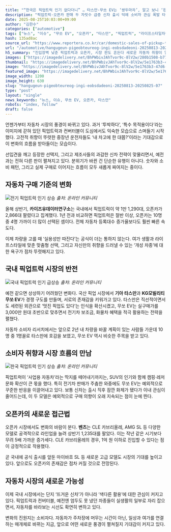 ```yaml
---
title: "“한국은 픽업트럭 인기 없다더니” … 타스만·무쏘 EV는 ‘쌍두마차’, 알고 보니 ‘판매 급증 이유’"
description: "픽업트럭·오픈카 판매 두 자릿수 급증 신차 출시 덕에 소비자 관심 폭발 타스만·무쏘 EV, 전성기 이끄는 쌍두마차 ..."
date: 2025-08-25T10:03:00+09:00
author: "김한수"
categories: ["automotive"]
tags: ["뉴스", "이슈", "무쏘 EV", "오픈카", "타스만", "픽업트럭", "라이프스타일차량혁명", "신중년차량투자트렌드"]
hash: 135ad8ac
source_url: "https://www.reportera.co.kr/car/domestic-sales-of-pickup-trucks/"
url: "/automotive/hangugeun-pigeobteureog-ingi-eobsdadeoni-20250813-20250825-07/"
h5_summary: "진입장벽 낮춘 픽업트럭과 오픈카, 시장 판도 흔든다 새로운 자동차 취향이 일상으로 스며드는 중"
images: ["https://imagedelivery.net/BhPWbivJAhTvor9c-8lV2w/280b1508-b77e-4415-5e94-bd7132ccb000/public", "https://imagedelivery.net/BhPWbivJAhTvor9c-8lV2w/5e1763b3-47d6-4a0b-ee7c-8de5d49b8e00/public", "https://imagedelivery.net/BhPWbivJAhTvor9c-8lV2w/325d0597-8bfc-47ce-5d16-9bac271c3800/public", "https://imagedelivery.net/BhPWbivJAhTvor9c-8lV2w/9f787df6-3a3d-4c71-1a1d-b04f2cacf000/public"]
thumbnail: "https://imagedelivery.net/BhPWbivJAhTvor9c-8lV2w/5e1763b3-47d6-4a0b-ee7c-8de5d49b8e00/public"
image: "https://imagedelivery.net/BhPWbivJAhTvor9c-8lV2w/5e1763b3-47d6-4a0b-ee7c-8de5d49b8e00/public"
featured_image: "https://imagedelivery.net/BhPWbivJAhTvor9c-8lV2w/5e1763b3-47d6-4a0b-ee7c-8de5d49b8e00/public"
image_width: 1200
image_height: 630
slug: "hangugeun-pigeobteureog-ingi-eobsdadeoni-20250813-20250825-07"
type: "post"
layout: "single"
news_keywords: "뉴스, 이슈, 무쏘 EV, 오픈카, 타스만"
robots: "index, follow"
draft: false
---
```


언젠가부터 자동차 시장의 풍경이 바뀌고 있다. 과거 ‘투박하다’, ‘특수 목적용이다’라는 이미지에 갇혀 있던 픽업트럭과 컨버터블이 도심에서도 익숙한 모습으로 스며들기 시작했다. 고전적 취향이 뚜렷한 중장년 운전자들도 ‘내 차고에 한 대쯤?’이라는 기대감으로 이 변화의 흐름을 받아들이는 모습이다.

선입견을 깨고 등장한 선택지, 그리고 제조사들의 과감한 신차 전략이 맞물리면서, 예전과는 전혀 다른 판이 펼쳐지고 있다. 분위기가 바뀐 건 단순한 유행이 아니다. 숫자와 소비 패턴, 그리고 실제 구매로 이어지는 흐름이 모두 새롭게 짜여지는 중이다.

## 자동차 구매 기준의 변화

![전기 픽업트럭 인기 상승](https://imagedelivery.net/BhPWbivJAhTvor9c-8lV2w/9f787df6-3a3d-4c71-1a1d-b04f2cacf000/public)
*출처: 온라인 커뮤니티*


올해 상반기, **카이즈유데이터연구소**는 국내에서 픽업트럭이 약 1만 1,290대, 오픈카가 2,866대 팔렸다고 집계했다. 1년 전과 비교하면 픽업트럭은 절반 이상, 오픈카는 10명 중 4명 가까이 더 많이 선택된 셈이다. 전체 자동차 등록대수 증가율보다도 훨씬 빠른 속도다.

이제 차량을 고를 때 ‘실용성만 따진다’는 공식이 더는 통하지 않는다. 여가 생활과 라이프스타일에 맞춘 맞춤형 선택, 그리고 자신만의 취향을 드러낼 수 있는 ‘개성 차종’에 대한 욕구가 점차 뚜렷해지고 있다.

## 국내 픽업트럭 시장의 반전

![국내 픽업트럭 인기 급상승](https://imagedelivery.net/BhPWbivJAhTvor9c-8lV2w/325d0597-8bfc-47ce-5d16-9bac271c3800/public)
*출처: 온라인 커뮤니티*


예전 같으면 상상하기 어려웠던 변화다. 국산 픽업 시장에서 **기아 타스만**과 **KG모빌리티 무쏘 EV**가 경쟁 구도를 만들며, 서로의 존재감을 키워가고 있다. 타스만은 직선적이면서도 세련된 외관으로 ‘멋진 픽업도 있다’는 인식을 확산시켰고, 무쏘 EV는 실구매가를 3,000만 원대 초반으로 맞추면서 전기차 보조금, 화물차 혜택을 적극 활용하는 전략을 펼쳤다.

자동차 소비자 리서치에서는 앞으로 2년 내 차량을 바꿀 계획이 있는 사람들 가운데 10명 중 1명꼴로 타스만에 호감을 보였고, 무쏘 EV 역시 비슷한 주목을 받고 있다.

## 소비자 취향과 시장 흐름의 만남

![한국 픽업트럭 인기 상승](https://imagedelivery.net/BhPWbivJAhTvor9c-8lV2w/280b1508-b77e-4415-5e94-bd7132ccb000/public)
*출처: 온라인 커뮤니티*


픽업트럭이 ‘사업용 자동차’라는 딱지를 떼어내기까지는, SUV의 인기와 함께 캠핑·레저 문화 확산이 큰 몫을 했다. 특히 전기차 판매가 주춤한 와중에도 무쏘 EV는 예외적으로 꾸준한 반응을 이끌어내고 있다. 보통 신차는 출시 직후 잠깐 화제가 됐다가 이내 관심이 줄어드는데, 이 두 모델은 예외적으로 구매 의향이 오래 지속되는 점이 눈에 띈다.

## 오픈카의 새로운 접근법

오픈카 시장에서도 변화의 바람이 분다. **벤츠**는 CLE 카브리올레, AMG SL 등 다양한 모델로 공격적으로 라인업을 늘려 상반기 1,235대를 팔았다. 이는 작년 같은 시기보다 무려 5배 가까운 증가세다. CLE 카브리올레의 경우, 1억 원 이하로 진입할 수 있다는 점이 긍정적으로 작용했다.

곧 국내에 공식 출시를 앞둔 마이바흐 SL 등 새로운 고급 모델도 시장의 기대를 높이고 있다. 앞으로도 오픈카의 존재감은 점차 커질 것으로 전망된다.

## 자동차 시장의 새로운 가능성

이제 국내 시장에서는 단지 ‘뜨거운 신차’가 아니라 ‘색다른 활용’에 대한 관심이 커지고 있다. 픽업트럭과 컨버터블, 예전엔 엄두도 못 냈던 차종들이 실생활의 일부로 자리 잡으면서, 자동차를 바라보는 시선도 확연히 변하고 있다.

변화의 진원지는 소비자다. 자동차가 주차장에 머무는 시간이 아닌, 일상과 여가를 연결하는 매개체로 바뀌는 지금, 앞으로 어떤 새로운 풍경이 펼쳐질지 기대감이 커지고 있다.

